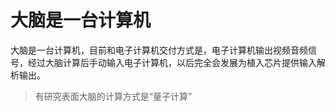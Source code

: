 # 大脑是一台计算机

大脑是一台计算机，目前和电子计算机交付方式是，电子计算机输出视频音频信号，经过大脑计算后手动输入电子计算机，以后完全会发展为植入芯片提供输入解析输出。

> 有研究表面大脑的计算方式是“量子计算”
